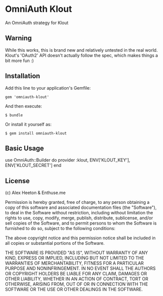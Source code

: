 # OmniAuth Klout

An OmniAuth strategy for Klout

## Warning

While this works, this is brand new and relatively untested in the real world.
Klout's 'OAuth2' API doesn't actually follow the spec, which makes things a bit more fun :)

## Installation

Add this line to your application's Gemfile:

    gem 'omniauth-klout'

And then execute:

    $ bundle

Or install it yourself as:

    $ gem install omniauth-klout

## Basic Usage

  use OmniAuth::Builder do
    provider :klout, ENV['KLOUT_KEY'], ENV['KLOUT_SECRET']
  end

## License

(c) Alex Heeton & Enthuse.me

Permission is hereby granted, free of charge, to any person obtaining a copy of this software and associated documentation files (the "Software"), to deal in the Software without restriction, including without limitation the rights to use, copy, modify, merge, publish, distribute, sublicense, and/or sell copies of the Software, and to permit persons to whom the Software is furnished to do so, subject to the following conditions:

The above copyright notice and this permission notice shall be included in all copies or substantial portions of the Software.

THE SOFTWARE IS PROVIDED "AS IS", WITHOUT WARRANTY OF ANY KIND, EXPRESS OR IMPLIED, INCLUDING BUT NOT LIMITED TO THE WARRANTIES OF MERCHANTABILITY, FITNESS FOR A PARTICULAR PURPOSE AND NONINFRINGEMENT. IN NO EVENT SHALL THE AUTHORS OR COPYRIGHT HOLDERS BE LIABLE FOR ANY CLAIM, DAMAGES OR OTHER LIABILITY, WHETHER IN AN ACTION OF CONTRACT, TORT OR OTHERWISE, ARISING FROM, OUT OF OR IN CONNECTION WITH THE SOFTWARE OR THE USE OR OTHER DEALINGS IN THE SOFTWARE.

